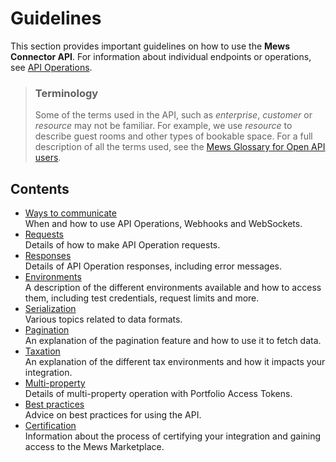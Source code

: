 # Guidelines

This section provides important guidelines on how to use the __Mews Connector API__. For information about individual endpoints or operations, see [API Operations](../operations/README.md).

> ### Terminology
> Some of the terms used in the API, such as *enterprise*, *customer* or *resource* may not be familiar.
> For example, we use *resource* to describe guest rooms and other types of bookable space.
> For a full description of all the terms used, see the [Mews Glossary for Open API users](https://help.mews.com/s/article/Mews-Glossary-for-Open-API-users?language=en_US).

## Contents

* [Ways to communicate](communicate.md)<br>When and how to use API Operations, Webhooks and WebSockets.
* [Requests](requests.md)<br>Details of how to make API Operation requests.
* [Responses](responses.md)<br>Details of API Operation responses, including error messages.
* [Environments](environments.md)<br>A description of the different environments available and how to access them, including test credentials, request limits and more.
* [Serialization](serialization.md)<br>Various topics related to data formats.
* [Pagination](pagination.md)<br>An explanation of the pagination feature and how to use it to fetch data.
* [Taxation](taxation.md)<br>An explanation of the different tax environments and how it impacts your integration.
* [Multi-property](multi-property.md)<br>Details of multi-property operation with Portfolio Access Tokens.
* [Best practices](best-practices.md)<br>Advice on best practices for using the API.
* [Certification](certification.md)<br>Information about the process of certifying your integration and gaining access to the Mews Marketplace.
